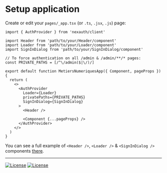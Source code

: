 # Setup application

Create or edit your `pages/_app.tsx` (or `.ts`, `.jsx`, `.js`) page:

```tsx
import { AuthProvider } from 'nexauth/client'

import Header from 'path/to/your/Header/component'
import Loader from 'path/to/your/Loader/component'
import SignInDialog from 'path/to/your/SignInDialog/component'

// To force authentication on all /admin & /admin/**/* pages:
const PRIVATE_PATHS = [/^\/admin($|\/)/]

export default function MetiersNumeriquesApp({ Component, pageProps }) {
  return (
    <>
      <AuthProvider
        Loader={Loader}
        privatePaths={PRIVATE_PATHS}
        SignInDialog={SignInDialog}
      >
        <Header />

        <Component {...pageProps} />
      </AuthProvider>
    </>
  )
}
```

You can see a full example of `<Header />`, `<Loader />` & `<SignInDialog />` components [there][lnk-example].

---

[![License][img-prev]](/setup-api)
[![License][img-next]](/access-authenticated-user)

[img-prev]: https://img.shields.io/badge/«%20Previous%20step%20:%20Setup%20API-fff.svg?style=for-the-badge&color=21304d&labelColor=000
[img-next]: https://img.shields.io/badge/Next%20step%20:%20Access%20Authenticated%20User%20»-fff.svg?style=for-the-badge&color=21304d&labelColor=000
[lnk-example]: https://github.com/betagouv/nexauth/tree/main/examples/with-prisma/pages/_app.tsx
